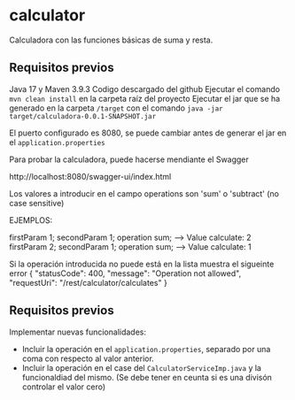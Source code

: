 
# calculator
Calculadora con las funciones básicas de suma y resta. 

## Requisitos previos
Java 17 y Maven 3.9.3
Codigo descargado del github
Ejecutar el comando `mvn clean install` en la carpeta raíz del proyecto
Ejecutar el jar que se ha generado en la carpeta `/target` con el comando
 `java -jar target/calculadora-0.0.1-SNAPSHOT.jar`

El puerto configurado es 8080, se puede cambiar antes de generar el jar en el `application.properties`

Para probar la calculadora, puede hacerse mendiante el Swagger 

http://localhost:8080/swagger-ui/index.html

Los valores a introducir en el campo operations son 'sum' o 'subtract' (no case sensitive)

EJEMPLOS:

firstParam 1; secondParam  1; operation sum; --> Value calculate: 2
firstParam 2; secondParam  1; operation sum; --> Value calculate: 1

Si la operación introducida no puede está en la lista muestra el sigueinte error 
{
  "statusCode": 400,
  "message": "Operation not allowed",
  "requestUri": "/rest/calculator/calculates"
}

## Requisitos previos
Implementar nuevas funcionalidades:
 - Incluir la operación en el `application.properties`, separado por una coma con respecto al valor anterior.
 - Incluir la operación en el case del `CalculatorServiceImp.java` y la funcionaldiad del mismo. (Se debe tener en ceunta si es una divisón controlar el valor cero)